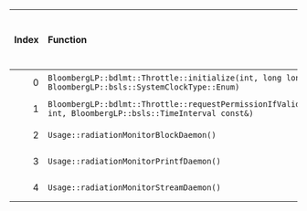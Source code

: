 |   Index | Function                                                                                                     |   Difference in number of lines |   Function size difference in bytes | Disassembly                                                             |   Number of lines in `assume` build |   Number of bytes in `assume` build |   Number of lines in `none` build |   Number of bytes in `none` build |
|--------:|:-------------------------------------------------------------------------------------------------------------|--------------------------------:|------------------------------------:|:------------------------------------------------------------------------|------------------------------------:|------------------------------------:|----------------------------------:|----------------------------------:|
|       0 | `BloombergLP::bdlmt::Throttle::initialize(int, long long, BloombergLP::bsls::SystemClockType::Enum)`         |                               1 |                                   0 | [Assumed](0.assume.s.txt), [Ignored](0.none.s.txt), [Diff](0.diff.html) |                                  96 |                             4483824 |                                96 |                           4488112 |
|       1 | `BloombergLP::bdlmt::Throttle::requestPermissionIfValid(bool*, int, BloombergLP::bsls::TimeInterval const&)` |                              -3 |                                 -32 | [Assumed](1.assume.s.txt), [Ignored](1.none.s.txt), [Diff](1.diff.html) |                                 208 |                             4484144 |                               240 |                           4488432 |
|       2 | `Usage::radiationMonitorBlockDaemon()`                                                                       |                             -17 |                                 -32 | [Assumed](2.assume.s.txt), [Ignored](2.none.s.txt), [Diff](2.diff.html) |                                1216 |                             4221200 |                              1248 |                           4221232 |
|       3 | `Usage::radiationMonitorPrintfDaemon()`                                                                      |                             -17 |                                 -32 | [Assumed](3.assume.s.txt), [Ignored](3.none.s.txt), [Diff](3.diff.html) |                                1056 |                             4222416 |                              1088 |                           4222480 |
|       4 | `Usage::radiationMonitorStreamDaemon()`                                                                      |                             -17 |                                 -32 | [Assumed](4.assume.s.txt), [Ignored](4.none.s.txt), [Diff](4.diff.html) |                                1216 |                             4219984 |                              1248 |                           4219984 |